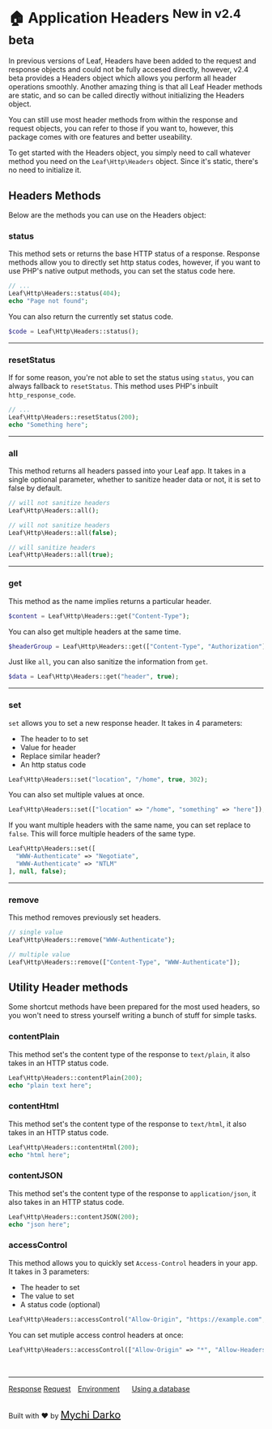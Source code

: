 <!-- markdownlint-disable no-inline-html -->
# 🏠 Application Headers <sup class="new-tag-1">New in v2.4 beta</sup>

In previous versions of Leaf, Headers have been added to the request and response objects and could not be fully accesed directly, however, v2.4 beta provides a Headers object which allows you perform all header operations smoothly. Another amazing thing is that all Leaf Header methods are static, and so can be called directly without initializing the Headers object.

<div class="alert -info">
You can still use most header methods from within the response and request objects, you can refer to those if you want to, however, this package comes with ore features and better useability.  
</div>

To get started with the Headers object, you simply need to call whatever method you need on the `Leaf\Http\Headers` object. Since it's static, there's no need to initialize it.

## Headers Methods

Below are the methods you can use on the Headers object:

### status

This method sets or returns the base HTTP status of a response. Response methods allow you to directly set http status codes, however, if you want to use PHP's native output methods, you can set the status code here.

```php
// ...
Leaf\Http\Headers::status(404);
echo "Page not found";
```

You can also return the currently set status code.

```php
$code = Leaf\Http\Headers::status();
```

<hr>

### resetStatus

If for some reason, you're not able to set the status using `status`, you can always fallback to `resetStatus`. This method uses PHP's inbuilt `http_response_code`.

```php
// ...
Leaf\Http\Headers::resetStatus(200);
echo "Something here";
```

<hr>

### all

This method returns all headers passed into your Leaf app. It takes in a single optional parameter, whether to sanitize header data or not, it is set to false by default.

```php
// will not sanitize headers
Leaf\Http\Headers::all();

// will not sanitize headers
Leaf\Http\Headers::all(false);

// will sanitize headers
Leaf\Http\Headers::all(true);
```

<hr>

### get

This method as the name implies returns a particular header.

```php
$content = Leaf\Http\Headers::get("Content-Type");
```

You can also get multiple headers at the same time.

```php
$headerGroup = Leaf\Http\Headers::get(["Content-Type", "Authorization"]);
```

Just like `all`, you can also sanitize the information from `get`.

```php
$data = Leaf\Http\Headers::get("header", true);
```

<hr>

### set

`set` allows you to set a new response header. It takes in 4 parameters:

- The header to to set
- Value for header
- Replace similar header?
- An http status code

```php
Leaf\Http\Headers::set("location", "/home", true, 302);
```

You can also set multiple values at once.

```php
Leaf\Http\Headers::set(["location" => "/home", "something" => "here"]);
```

If you want multiple headers with the same name, you can set replace to `false`. This will force multiple headers of the same type.

```php
Leaf\Http\Headers::set([
  "WWW-Authenticate" => "Negotiate",
  "WWW-Authenticate" => "NTLM"
], null, false);
```

<hr>

### remove

This method removes previously set headers.

```php
// single value
Leaf\Http\Headers::remove("WWW-Authenticate");

// multiple value
Leaf\Http\Headers::remove(["Content-Type", "WWW-Authenticate"]);
```

## Utility Header methods

Some shortcut methods have been prepared for the most used headers, so you won't need to stress yourself writing a bunch of stuff for simple tasks.

### contentPlain

This method set's the content type of the response to `text/plain`, it also takes in an HTTP status code.

```php
Leaf\Http\Headers::contentPlain(200);
echo "plain text here";
```

### contentHtml

This method set's the content type of the response to `text/html`, it also takes in an HTTP status code.

```php
Leaf\Http\Headers::contentHtml(200);
echo "html here";
```

### contentJSON

This method set's the content type of the response to `application/json`, it also takes in an HTTP status code.

```php
Leaf\Http\Headers::contentJSON(200);
echo "json here";
```

### accessControl

This method allows you to quickly set `Access-Control` headers in your app. It takes in 3 parameters:

- The header to set
- The value to set
- A status code (optional)

```php
Leaf\Http\Headers::accessControl("Allow-Origin", "https://example.com", 200);
```

You can set mutiple access control headers at once:

```php
Leaf\Http\Headers::accessControl(["Allow-Origin" => "*", "Allow-Headers" => "*"]);
```

<br>
<hr>

<a href="#/v/2.0/http/response" style="margin: 0px">Response</a>
<a href="#/v/2.0/http/request" style="margin: 0px; 10px;">Request</a>
<a href="#/v/2.0/environment" style="margin: 0px 10px;">Environment</a>
<a href="#/v/2.0/database" style="margin: 0px 10px;">Using a database</a>

<br>
Built with ❤ by <a href="https://mychi.netlify.com" style="font-size: 20px; color: #111;" target="_blank">Mychi Darko</a>